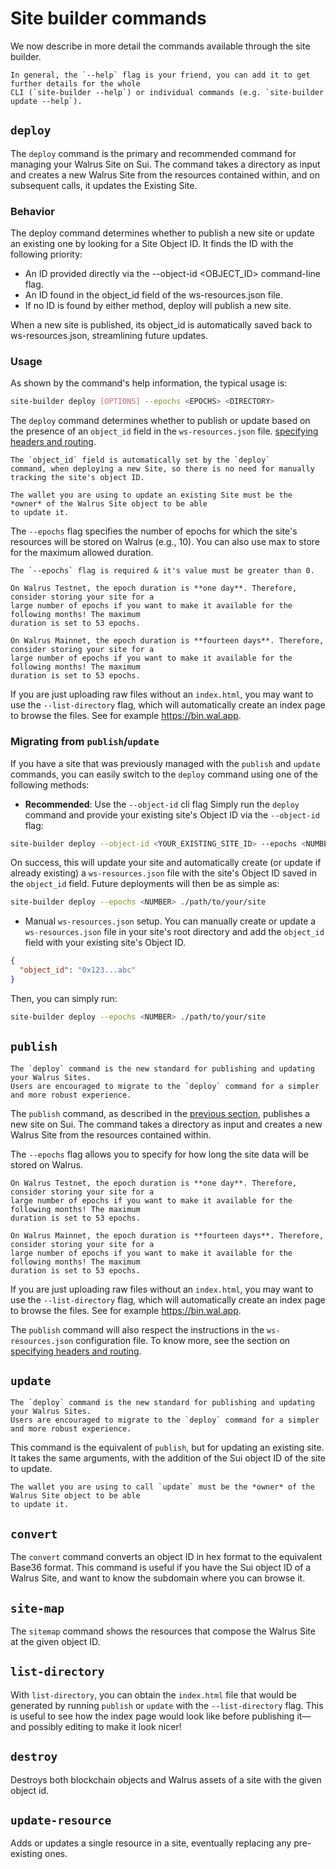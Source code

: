 # Site builder commands

We now describe in more detail the commands available through the site builder.

```admonish tip
In general, the `--help` flag is your friend, you can add it to get further details for the whole
CLI (`site-builder --help`) or individual commands (e.g. `site-builder update --help`).
```

## `deploy`

The `deploy` command is the primary and recommended command for managing your Walrus Site on Sui.
The command takes a directory as input and creates a new Walrus Site from the
resources contained within, and on subsequent calls, it updates the Existing Site.

### Behavior

The deploy command determines whether to publish a new site or update an existing one by looking for
a Site Object ID. It finds the ID with the following priority:

- An ID provided directly via the --object-id <OBJECT_ID> command-line flag.
- An ID found in the object_id field of the ws-resources.json file.
- If no ID is found by either method, deploy will publish a new site.

When a new site is published, its object_id is automatically saved back to ws-resources.json,
streamlining future updates.

### Usage

As shown by the command's help information, the typical usage is:

``` sh
site-builder deploy [OPTIONS] --epochs <EPOCHS> <DIRECTORY>
```

The `deploy` command determines whether to publish or update based on the presence of an `object_id`
field in the `ws-resources.json` file. [specifying headers and routing](./routing.md).

```admonish info
The `object_id` field is automatically set by the `deploy`
command, when deploying a new Site, so there is no need for manually tracking the site's object ID.
```

```admonish note
The wallet you are using to update an existing Site must be the *owner* of the Walrus Site object to be able
to update it.
```

The `--epochs` flag specifies the number of epochs for which the site's resources will be stored
on Walrus (e.g., 10). You can also use max to store for the maximum allowed duration.

```admonish warning
The `--epochs` flag is required & it's value must be greater than 0.
```

```admonish danger title="Epoch duration on Walrus Testnet"
On Walrus Testnet, the epoch duration is **one day**. Therefore, consider storing your site for a
large number of epochs if you want to make it available for the following months! The maximum
duration is set to 53 epochs.
```

```admonish danger title="Epoch duration on Walrus Mainnet"
On Walrus Mainnet, the epoch duration is **fourteen days**. Therefore, consider storing your site for a
large number of epochs if you want to make it available for the following months! The maximum
duration is set to 53 epochs.
```

If you are just uploading raw files without an `index.html`, you may want to use the
`--list-directory` flag, which will automatically create an index page to browse the files. See for
example <https://bin.wal.app>.

### Migrating from `publish`/`update`

If you have a site that was previously managed with the `publish` and `update` commands, you can
easily switch to the `deploy` command using one of the following methods:

- **Recommended**: Use the `--object-id` cli flag
Simply run the `deploy` command and provide your existing site's Object ID via the `--object-id` flag:

```sh
site-builder deploy --object-id <YOUR_EXISTING_SITE_ID> --epochs <NUMBER> ./path/to/your/site
```

On success, this will update your site and automatically create (or update if already existing) a
`ws-resources.json` file with the site's Object ID saved in the `object_id` field.
Future deployments will then be as simple as:

```sh
site-builder deploy --epochs <NUMBER> ./path/to/your/site
```

- Manual `ws-resources.json` setup.
You can manually create or update a `ws-resources.json` file in your site's root directory and add
the `object_id` field with your existing site's Object ID.

```json
{
  "object_id": "0x123...abc"
}
```

Then, you can simply run:

```sh
site-builder deploy --epochs <NUMBER> ./path/to/your/site
```

## `publish`

```admonish note
The `deploy` command is the new standard for publishing and updating your Walrus Sites.
Users are encouraged to migrate to the `deploy` command for a simpler and more robust experience.
```

The `publish` command, as described in the [previous section](./tutorial-publish.md), publishes a
new site on Sui. The command takes a directory as input and creates a new Walrus Site from the
resources contained within.

The `--epochs` flag allows you to specify for how long the site data will be stored on Walrus.

```admonish danger title="Epoch duration on Walrus Testnet"
On Walrus Testnet, the epoch duration is **one day**. Therefore, consider storing your site for a
large number of epochs if you want to make it available for the following months! The maximum
duration is set to 53 epochs.
```

```admonish danger title="Epoch duration on Walrus Mainnet"
On Walrus Mainnet, the epoch duration is **fourteen days**. Therefore, consider storing your site for a
large number of epochs if you want to make it available for the following months! The maximum
duration is set to 53 epochs.
```

If you are just uploading raw files without an `index.html`, you may want to use the
`--list-directory` flag, which will automatically create an index page to browse the files. See for
example <https://bin.wal.app>.

The `publish` command will also respect the instructions in the `ws-resources.json` configuration
file. To know more, see the section on [specifying headers and routing](./routing.md).

## `update`

```admonish note
The `deploy` command is the new standard for publishing and updating your Walrus Sites.
Users are encouraged to migrate to the `deploy` command for a simpler and more robust experience.
```

This command is the equivalent of `publish`, but for updating an existing site. It takes the same
arguments, with the addition of the Sui object ID of the site to update.

```admonish note
The wallet you are using to call `update` must be the *owner* of the Walrus Site object to be able
to update it.
```

## `convert`

The `convert` command converts an object ID in hex format to the equivalent Base36 format. This
command is useful if you have the Sui object ID of a Walrus Site, and want to know the subdomain
where you can browse it.

## `site-map`

The `sitemap` command shows the resources that compose the Walrus Site at the given object ID.

## `list-directory`

With `list-directory`, you can obtain the `index.html` file that would be generated by running
`publish` or `update` with the `--list-directory` flag. This is useful to see how the index page
would look like before publishing it—and possibly editing to make it look nicer!

## `destroy`

Destroys both blockchain objects and Walrus assets of a site with the given object id.

## `update-resource`

Adds or updates a single resource in a site, eventually replacing any pre-existing ones.
